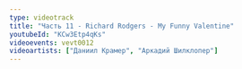 ```yaml
---
type: videotrack
title: "Часть 11 - Richard Rodgers - My Funny Valentine"
youtubeId: "KCw3Etp4qKs"
videoevents: vevt0012
videoartists: ["Даниил Крамер", "Аркадий Шилклопер"]
---
```

